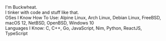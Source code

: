 I'm Buckwheat.<br>
I tinker with code and stuff like that.<br>
OSes I Know How To Use: Alpine Linux, Arch Linux, Debian Linux, FreeBSD, macOS 12, NetBSD, OpenBSD, Windows 10<br>
Languages I Know: C, C++, Go, JavaScript, Nim, Python, ReactJS, TypeScript<br>
